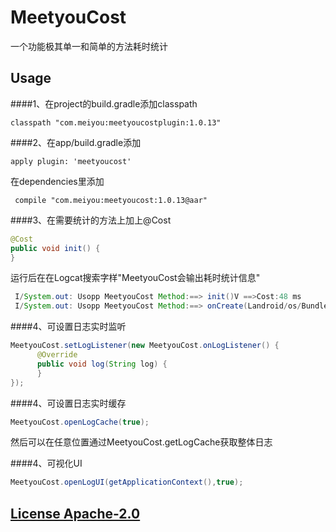 # MeetyouCost

一个功能极其单一和简单的方法耗时统计

## Usage

####1、在project的build.gradle添加classpath

	classpath "com.meiyou:meetyoucostplugin:1.0.13"

####2、在app/build.gradle添加

	apply plugin: 'meetyoucost'

在dependencies里添加

	 compile "com.meiyou:meetyoucost:1.0.13@aar"
	 
	 
####3、在需要统计的方法上加上@Cost

```java
@Cost
public void init() {
}
```
运行后在在Logcat搜索字样"MeetyouCost会输出耗时统计信息"

```java
 I/System.out: Usopp MeetyouCost Method:==> init()V ==>Cost:48 ms
 I/System.out: Usopp MeetyouCost Method:==> onCreate(Landroid/os/Bundle;)V ==>Cost:138 ms
```

####4、可设置日志实时监听
```java
MeetyouCost.setLogListener(new MeetyouCost.onLogListener() {
      @Override
      public void log(String log) {
      }
});
```

####4、可设置日志实时缓存
```java
MeetyouCost.openLogCache(true);
```
然后可以在任意位置通过MeetyouCost.getLogCache获取整体日志

####4、可视化UI
```java
MeetyouCost.openLogUI(getApplicationContext(),true);
```


## [License Apache-2.0](LICENSE)